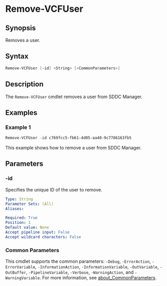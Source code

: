 # Remove-VCFUser

## Synopsis

Removes a user.

## Syntax

```powershell
Remove-VCFUser [-id] <String> [<CommonParameters>]
```

## Description

The `Remove-VCFUser` cmdlet removes a user from SDDC Manager.

## Examples

### Example 1

```powershell
Remove-VCFUser -id c769fcc5-fb61-4d05-aa40-9c7786163fb5
```

This example shows how to remove a user from SDDC Manager.

## Parameters

### -id

Specifies the unique ID of the user to remove.

```yaml
Type: String
Parameter Sets: (All)
Aliases:

Required: True
Position: 1
Default value: None
Accept pipeline input: False
Accept wildcard characters: False
```

### Common Parameters

This cmdlet supports the common parameters: `-Debug`, `-ErrorAction`, `-ErrorVariable`, `-InformationAction`, `-InformationVariable`, `-OutVariable`, `-OutBuffer`, `-PipelineVariable`, `-Verbose`, `-WarningAction`, and `-WarningVariable`. For more information, see [about_CommonParameters](http://go.microsoft.com/fwlink/?LinkID=113216).
